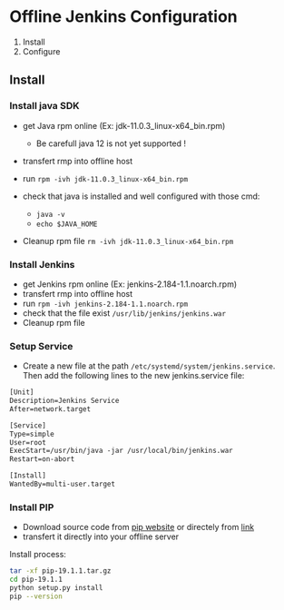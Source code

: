 # Offline Jenkins Configuration

1) Install
2) Configure

## Install

### Install java SDK 


- get Java rpm online (Ex: jdk-11.0.3_linux-x64_bin.rpm)
  - Be carefull java 12 is not yet supported !
- transfert rmp into offline host
- run `rpm -ivh jdk-11.0.3_linux-x64_bin.rpm`
- check that java is installed and well configured with those cmd:
  - `java -v`
  - `echo $JAVA_HOME`

- Cleanup rpm file `rm -ivh jdk-11.0.3_linux-x64_bin.rpm`

### Install Jenkins

- get Jenkins rpm online (Ex: jenkins-2.184-1.1.noarch.rpm)
- transfert rmp into offline host
- run `rpm -ivh jenkins-2.184-1.1.noarch.rpm`
- check that the file exist `/usr/lib/jenkins/jenkins.war`
- Cleanup rpm file

### Setup Service

- Create a new file at the path `/etc/systemd/system/jenkins.service`. Then add the following lines to the new jenkins.service file:

``` txt
[Unit]
Description=Jenkins Service
After=network.target

[Service]
Type=simple
User=root
ExecStart=/usr/bin/java -jar /usr/local/bin/jenkins.war
Restart=on-abort

[Install]
WantedBy=multi-user.target
```

### Install PIP

- Download source code from [pip website](https://pypi.org/project/pip/#files) or directely from [link ](https://files.pythonhosted.org/packages/93/ab/f86b61bef7ab14909bd7ec3cd2178feb0a1c86d451bc9bccd5a1aedcde5f/pip-19.1.1.tar.gz)
- transfert it directly into your offline server

Install process:

``` bash
tar -xf pip-19.1.1.tar.gz
cd pip-19.1.1
python setup.py install
pip --version
```
